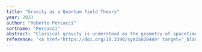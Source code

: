 ```yaml
---
title: "Gravity as a Quantum Field Theory"
year: 2023
author: "Roberto Percacci"
sortname: "Percacci"
abstract: "Classical gravity is understood as the geometry of spacetime, and it seems very different from the other known interactions. In this review, I will instead stress the analogies: Like strong interactions, the low energy effective field theory of gravity is related to a nonlinearly realized symmetry, and like electroweak interactions, it is a gauge theory in Higgs phase, with a massive connection. I will also discuss the possibility of finding a UV complete quantum field theoretic description of all interactions."
reference: '<a href="https://doi.org/10.3390/sym15020449" target="_blank"><i>Symmetry</i> <strong>2023</strong>, 15(2), 449</a>.'
---
```

